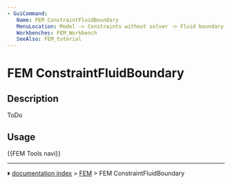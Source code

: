 ```yaml
---
- GuiCommand:
   Name: FEM ConstraintFluidBoundary
   MenuLocation: Model -> Constraints without solver -> Fluid boundary condition
   Workbenches: FEM_Workbench
   SeeAlso: FEM_tutorial
---
```


# FEM ConstraintFluidBoundary

## Description

ToDo

## Usage




 {{FEM Tools navi}}



---
⏵ [documentation index](../README.md) > [FEM](Category_FEM.md) > FEM ConstraintFluidBoundary
